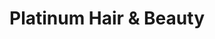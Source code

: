 ---
title: "Platinum Hair & Beauty"
url: /brunswick-west/platinum-hair-und-beauty/
shop: Friseur
---